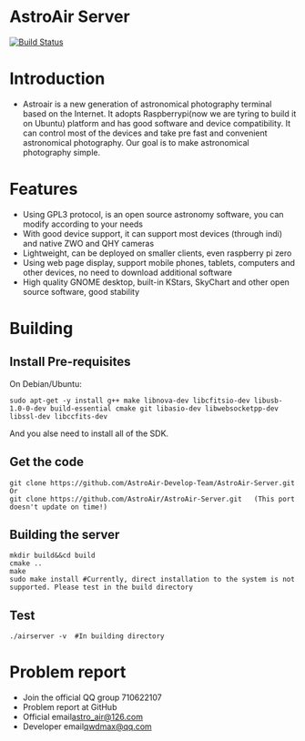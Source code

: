 AstroAir Server
===============
[![Build Status](https://app.travis-ci.com/AstroAir-Develop-Team/AstroAir-Server.svg?branch=master)](https://app.travis-ci.com/AstroAir-Develop-Team/AstroAir-Server)
# Introduction
- Astroair is a new generation of astronomical photography terminal based on the Internet. It adopts Raspberrypi(now we are tyring to build it on Ubuntu) platform and has good software and device compatibility. It can control most of the devices and take pre fast and convenient astronomical photography. Our goal is to make astronomical photography simple.<br>
# Features
- Using GPL3 protocol, is an open source astronomy software, you can modify according to your needs<br>
- With good device support, it can support most devices (through indi) and native ZWO and QHY cameras<br>
- Lightweight, can be deployed on smaller clients, even raspberry pi zero<br>
- Using web page display, support mobile phones, tablets, computers and other devices, no need to download additional software<br>
- High quality GNOME desktop, built-in KStars, SkyChart and other open source software, good stability<br>
# Building
## Install Pre-requisites
On Debian/Ubuntu:
```
sudo apt-get -y install g++ make libnova-dev libcfitsio-dev libusb-1.0-0-dev build-essential cmake git libasio-dev libwebsocketpp-dev libssl-dev libccfits-dev 
```
And you alse need to install all of the SDK.
## Get the code
```
git clone https://github.com/AstroAir-Develop-Team/AstroAir-Server.git
Or
git clone https://github.com/AstroAir/AstroAir-Server.git   (This port doesn't update on time!)
```
## Building the server
```
mkdir build&&cd build 
cmake ..
make 
sudo make install #Currently, direct installation to the system is not supported. Please test in the build directory
```
## Test
```
./airserver -v  #In building directory
```
# Problem report
- Join the official QQ group 710622107
- Problem report at GitHub
- Official email<astro_air@126.com>
- Developer email<qwdmax@qq.com>
